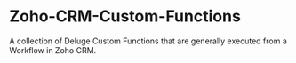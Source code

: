 # Zoho-CRM-Custom-Functions
A collection of Deluge Custom Functions that are generally executed from a Workflow in Zoho CRM. 
